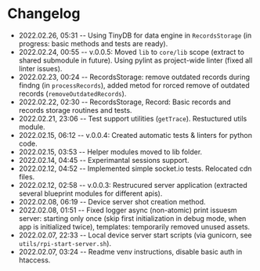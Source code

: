 <!--
@changed 2022.02.26, 05:31
-->

# Changelog

- 2022.02.26, 05:31 -- Using TinyDB for data engine in `RecordsStorage` (in progress: basic methods and tests are ready).
- 2022.02.24, 00:55 -- v.0.0.5: Moved `lib` to `core/lib` scope (extract to shared submodule in future). Using pylint as project-wide linter (fixed all linter issues).
- 2022.02.23, 00:24 -- RecordsStorage: remove outdated records during findng (in `processRecords`), added metod for rorced remove of outdated records (`removeOutdatedRecords`).
- 2022.02.22, 02:30 -- RecordsStorage, Record: Basic records and records storage routines and tests.
- 2022.02.21, 23:06 -- Test support utilities (`getTrace`). Restuctured utils module.
- 2022.02.15, 06:12 -- v.0.0.4: Created automatic tests & linters for python code.
- 2022.02.15, 03:53 -- Helper modules moved to lib folder.
- 2022.02.14, 04:45 -- Experimantal sessions support.
- 2022.02.12, 04:52 -- Implemented simple socket.io tests. Relocated cdn files.
- 2022.02.12, 02:58 -- v.0.0.3: Restrucured server application (extracted several blueprint modules for different apis).
- 2022.02.08, 06:19 -- Device server shot creation method.
- 2022.02.08, 01:51 -- Fixed logger async (non-atomic) print issuesm server: starting only once (skip first initialization in debug mode, when app is initialized twice), templates: temporarily removed unused assets.
- 2022.02.07, 22:33 -- Local device server start scripts (via gunicorn, see `utils/rpi-start-server.sh`).
- 2022.02.07, 03:24 -- Readme venv instructions, disable basic auth in htaccess.
